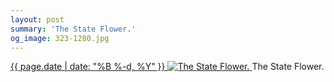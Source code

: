 ```yaml
---
layout: post
summary: 'The State Flower.'
og_image: 323-1280.jpg
---
```


<p>
 <time>
  <a href="/323">
   {{ page.date | date: "%B %-d, %Y" }}
  </a>
 </time>
 <a href="/323">
  <img alt="The State Flower." data-taken="5/12/2014" sizes="(min-width: 700px) 50vw, calc(100vw - 2rem)" src="{{ site.assets_url }}/323-640.jpg" srcset="{{ site.assets_url }}/323-1280.jpg 1280w, {{ site.assets_url }}/323-960.jpg 960w, {{ site.assets_url }}/323-640.jpg 640w, {{ site.assets_url }}/323-320.jpg 320w"/>
 </a>
 <span>
  The State Flower.
 </span>
</p>
